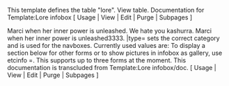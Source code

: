 This template defines the table "lore". View table.
Documentation for Template:Lore infobox
[ Usage | View | Edit | Purge | Subpages ]








Marci when her inner power is unleashed.
We hate you kashurra.
Marci when her inner power is unleashed3333.
|type= sets the correct category and is used for the navboxes. Currently used values are:
To display a section below for other forms or to show pictures in infobox as gallery, use etcinfo =. This supports up to three forms at the moment.
This documentation is transcluded from Template:Lore infobox/doc.
[ Usage | View | Edit | Purge | Subpages ]
